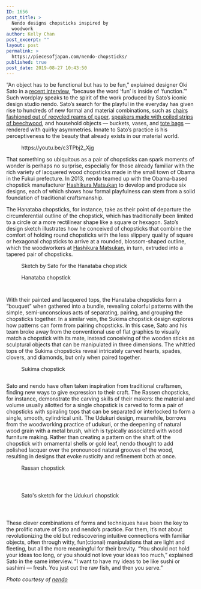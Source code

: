 ```yaml
---
ID: 1656
post_title: >
  Nendo designs chopsticks inspired by
  woodwork
author: Kelly Chan
post_excerpt: ""
layout: post
permalink: >
  https://piecesofjapan.com/nendo-chopsticks/
published: true
post_date: 2019-08-27 10:43:50
---
```

<!-- wp:paragraph -->
<p>“An object has to be functional but has to be fun,” explained designer Oki Sato in a <a href="https://youtu.be/c3TPbj2_Xjg">recent interview</a>, “because the word ‘fun’ is inside of ‘function.’” Such wordplay speaks to the spirit of the work produced by Sato’s iconic design studio nendo. Sato’s search for the playful in the everyday has given rise to hundreds of new formal and material combinations, such as <a href="http://www.nendo.jp/en/works/cabbage-chair-2/">chairs fashioned out of recycled reams of paper</a>, <a href="http://www.nendo.jp/en/works/bunaco-speaker/?egenre">speakers made with coiled strips of beechwood</a>, and household objects — buckets, vases, and <a href="http://www.nendo.jp/en/works/split-tote/?egenre">tote bags</a> — rendered with quirky asymmetries. Innate to Sato’s practice is his perceptiveness to the beauty that already exists in our material world.</p>
<!-- /wp:paragraph -->

<!-- wp:core-embed/youtube {"url":"https://youtu.be/c3TPbj2_Xjg","type":"video","providerNameSlug":"youtube","className":"wp-embed-aspect-16-9 wp-has-aspect-ratio"} -->
<figure class="wp-block-embed-youtube wp-block-embed is-type-video is-provider-youtube wp-embed-aspect-16-9 wp-has-aspect-ratio"><div class="wp-block-embed__wrapper">
https://youtu.be/c3TPbj2_Xjg
</div></figure>
<!-- /wp:core-embed/youtube -->

<!-- wp:paragraph -->
<p>That something so ubiquitous as a pair of chopsticks can spark moments of wonder is perhaps no surprise, especially for those already familiar with the rich variety of lacquered wood chopsticks made in the small town of Obama in the Fukui prefecture. In 2013, nendo teamed up with the Obama-based chopstick manufacturer <a href="https://www.matsukan.com/products/nendo.php" target="_blank" rel="noreferrer noopener" aria-label="Hashikura Matsukan (opens in a new tab)">Hashikura Matsukan</a> to develop and produce six designs, each of which shows how formal playfulness can stem from a solid foundation of traditional craftsmanship.</p>
<!-- /wp:paragraph -->

<!-- wp:paragraph -->
<p>The Hanataba chopsticks, for instance, take as their point of departure the circumferential outline of the chopstick, which has traditionally been limited to a circle or a more rectilinear shape like a square or hexagon. Sato’s design sketch illustrates how he conceived of chopsticks that combine the comfort of holding round chopsticks with the less slippery quality of square or hexagonal chopsticks to arrive at a rounded, blossom-shaped outline, which the woodworkers at <a href="https://www.matsukan.com/products/nendo.php" target="_blank" rel="noreferrer noopener" aria-label="Hashikura Matsukan (opens in a new tab)">Hashikura Matsukan</a>, in turn, extruded into a tapered pair of chopsticks.</p>
<!-- /wp:paragraph -->

<!-- wp:image {"id":1658} -->
<figure class="wp-block-image"><img src="https://piecesofjapan.com/wp-content/uploads/2019/08/hanataba_sketch.jpg" alt="" class="wp-image-1658"/><figcaption>Sketch by Sato for the Hanataba chopstick</figcaption></figure>
<!-- /wp:image -->

<!-- wp:image {"id":1659} -->
<figure class="wp-block-image"><img src="https://piecesofjapan.com/wp-content/uploads/2019/08/hanataba01_akihiro_yoshida.jpg" alt="" class="wp-image-1659"/><figcaption>Hanataba chopstick</figcaption></figure>
<!-- /wp:image -->

<!-- wp:image {"id":1660} -->
<figure class="wp-block-image"><img src="https://piecesofjapan.com/wp-content/uploads/2019/08/hanataba03_akihiro_yoshida.jpg" alt="" class="wp-image-1660"/></figure>
<!-- /wp:image -->

<!-- wp:image {"id":1661} -->
<figure class="wp-block-image"><img src="https://piecesofjapan.com/wp-content/uploads/2019/08/hanataba05_akihiro_yoshida.jpg" alt="" class="wp-image-1661"/></figure>
<!-- /wp:image -->

<!-- wp:paragraph -->
<p>With their painted and lacquered tops, the Hanataba chopsticks form a “bouquet” when gathered into a bundle, revealing colorful patterns with the simple, semi-unconscious acts of separating, pairing, and grouping the chopsticks together. In a similar vein, the Sukima chopstick design explores how patterns can form from pairing chopsticks. In this case, Sato and his team broke away from the conventional use of flat graphics to visually match a chopstick with its mate, instead conceiving of the wooden sticks as sculptural objects that can be manipulated in three dimensions. The whittled tops of the Sukima chopsticks reveal intricately carved hearts, spades, clovers, and diamonds, but only when paired together.</p>
<!-- /wp:paragraph -->

<!-- wp:image {"id":1663} -->
<figure class="wp-block-image"><img src="https://piecesofjapan.com/wp-content/uploads/2019/08/sukima02_akihiro_yoshida.jpg" alt="" class="wp-image-1663"/><figcaption>Sukima chopstick</figcaption></figure>
<!-- /wp:image -->

<!-- wp:image {"id":1664} -->
<figure class="wp-block-image"><img src="https://piecesofjapan.com/wp-content/uploads/2019/08/sukima05_akihiro_yoshida.jpg" alt="" class="wp-image-1664"/></figure>
<!-- /wp:image -->

<!-- wp:paragraph -->
<p>Sato and nendo have often taken inspiration from traditional craftsmen, finding new ways to give expression to their craft. The Rassen chopsticks, for instance, demonstrate the carving skills of their makers: the material and volume usually allotted for a single chopstick is carved to form a pair of chopsticks with spiraling tops that can be separated or interlocked to form a single, smooth, cylindrical unit. The Udukuri design, meanwhile, borrows from the woodworking practice of udukuri, or the deepening of natural wood grain with a metal brush, which is typically associated with wood furniture making. Rather than creating a pattern on the shaft of the chopstick with ornamental shells or gold leaf, nendo thought to add polished lacquer over the pronounced natural grooves of the wood, resulting in designs that evoke rusticity and refinement both at once.</p>
<!-- /wp:paragraph -->

<!-- wp:image {"id":1670} -->
<figure class="wp-block-image"><img src="https://piecesofjapan.com/wp-content/uploads/2019/08/rassen01_akihiro_yoshida.jpg" alt="" class="wp-image-1670"/><figcaption>Rassan chopstick</figcaption></figure>
<!-- /wp:image -->

<!-- wp:image {"id":1671} -->
<figure class="wp-block-image"><img src="https://piecesofjapan.com/wp-content/uploads/2019/08/rassen04_akihiro_yoshida.jpg" alt="" class="wp-image-1671"/></figure>
<!-- /wp:image -->

<!-- wp:image {"id":1672} -->
<figure class="wp-block-image"><img src="https://piecesofjapan.com/wp-content/uploads/2019/08/rassen05_akihiro_yoshida.jpg" alt="" class="wp-image-1672"/></figure>
<!-- /wp:image -->

<!-- wp:image {"id":1675} -->
<figure class="wp-block-image"><img src="https://piecesofjapan.com/wp-content/uploads/2019/08/rassen06_akihiro_yoshida.jpg" alt="" class="wp-image-1675"/></figure>
<!-- /wp:image -->

<!-- wp:image {"id":1665} -->
<figure class="wp-block-image"><img src="https://piecesofjapan.com/wp-content/uploads/2019/08/udukuri_sketch.jpg" alt="" class="wp-image-1665"/><figcaption>Sato's sketch for the Udukuri chopstick</figcaption></figure>
<!-- /wp:image -->

<!-- wp:image {"id":1666} -->
<figure class="wp-block-image"><img src="https://piecesofjapan.com/wp-content/uploads/2019/08/udukuri01_akihiro_yoshida.jpg" alt="" class="wp-image-1666"/></figure>
<!-- /wp:image -->

<!-- wp:image {"id":1667} -->
<figure class="wp-block-image"><img src="https://piecesofjapan.com/wp-content/uploads/2019/08/udukuri04_akihiro_yoshida.jpg" alt="" class="wp-image-1667"/></figure>
<!-- /wp:image -->

<!-- wp:image {"id":1668} -->
<figure class="wp-block-image"><img src="https://piecesofjapan.com/wp-content/uploads/2019/08/udukuri05_akihiro_yoshida.jpg" alt="" class="wp-image-1668"/></figure>
<!-- /wp:image -->

<!-- wp:paragraph -->
<p>These clever combinations of forms and techniques have been the key to the prolific nature of Sato and nendo’s practice. For them, it’s not about revolutionizing the old but rediscovering intuitive connections with familiar objects, often through witty, fun(ctional) manipulations that are light and fleeting, but all the more meaningful for their brevity. “You should not hold your ideas too long, or you should not love your ideas too much,” explained Sato in the same interview. “I want to have my ideas to be like sushi or sashimi — fresh. You just cut the raw fish, and then you serve.”</p>
<!-- /wp:paragraph -->

<!-- wp:paragraph -->
<p><em>Photo courtesy of </em><a rel="noreferrer noopener" aria-label="nendo (opens in a new tab)" href="http://www.nendo.jp/en/works/chopsticks-collection-2/?" target="_blank"><em>nendo</em></a></p>
<!-- /wp:paragraph -->